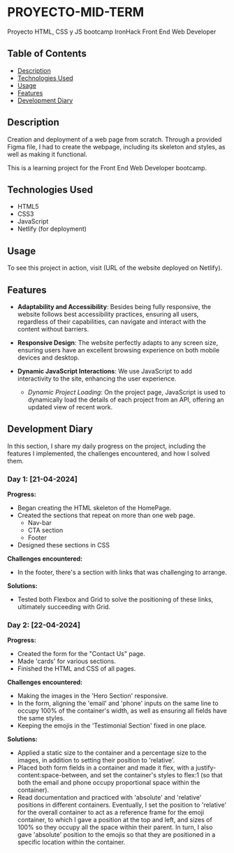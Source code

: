 # PROYECTO-MID-TERM
 Proyecto HTML, CSS y JS bootcamp IronHack Front End Web Developer

## Table of Contents
- [Description](#description)
- [Technologies Used](#technologies-used)
- [Usage](#usage)
- [Features](#features)
- [Development Diary](#development-diary)


## Description

Creation and deployment of a web page from scratch. Through a provided Figma file, I had to create the webpage, including its skeleton and styles, as well as making it functional.

This is a learning project for the Front End Web Developer bootcamp.

## Technologies Used

- HTML5
- CSS3
- JavaScript
- Netlify (for deployment)

## Usage

To see this project in action, visit (URL of the website deployed on Netlify).

## Features

- **Adaptability and Accessibility**: Besides being fully responsive, the website follows best accessibility practices, ensuring all users, regardless of their capabilities, can navigate and interact with the content without barriers.

- **Responsive Design**: The website perfectly adapts to any screen size, ensuring users have an excellent browsing experience on both mobile devices and desktop.

- **Dynamic JavaScript Interactions**: We use JavaScript to add interactivity to the site, enhancing the user experience.
    - *Dynamic Project Loading*: On the project page, JavaScript is used to dynamically load the details of each project from an API, offering an updated view of recent work.

## Development Diary

In this section, I share my daily progress on the project, including the features I implemented, the challenges encountered, and how I solved them.

### Day 1: [21-04-2024]

**Progress:**
- Began creating the HTML skeleton of the HomePage.
- Created the sections that repeat on more than one web page.
    - Nav-bar
    - CTA section
    - Footer
- Designed these sections in CSS

**Challenges encountered:**
- In the footer, there's a section with links that was challenging to arrange.

**Solutions:**
- Tested both Flexbox and Grid to solve the positioning of these links, ultimately succeeding with Grid.

### Day 2: [22-04-2024]

**Progress:**

- Created the form for the "Contact Us" page.
- Made 'cards' for various sections.
- Finished the HTML and CSS of all pages.

**Challenges encountered:**
- Making the images in the 'Hero Section' responsive.
- In the form, aligning the 'email' and 'phone' inputs on the same line to occupy 100% of the container's width, as well as ensuring all fields have the same styles.
- Keeping the emojis in the 'Testimonial Section' fixed in one place.

**Solutions:**
- Applied a static size to the container and a percentage size to the images, in addition to setting their position to 'relative'.
- Placed both form fields in a container and made it flex, with a justify-content:space-between, and set the container's styles to flex:1 (so that both the email and phone occupy proportional space within the container).
- Read documentation and practiced with 'absolute' and 'relative' positions in different containers. Eventually, I set the position to 'relative' for the overall container to act as a reference frame for the emoji container, to which I gave a position at the top and left, and sizes of 100% so they occupy all the space within their parent. In turn, I also gave 'absolute' position to the emojis so that they are positioned in a specific location within the container.